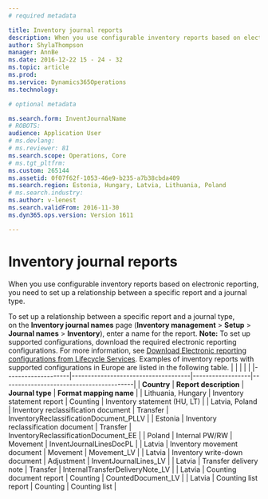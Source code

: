 ```yaml
---
# required metadata

title: Inventory journal reports
description: When you use configurable inventory reports based on electronic reporting, you need to set up a relationship between a specific report and a journal type.
author: ShylaThompson
manager: AnnBe
ms.date: 2016-12-22 15 - 24 - 32
ms.topic: article
ms.prod: 
ms.service: Dynamics365Operations
ms.technology: 

# optional metadata

ms.search.form: InventJournalName
# ROBOTS: 
audience: Application User
# ms.devlang: 
# ms.reviewer: 81
ms.search.scope: Operations, Core
# ms.tgt_pltfrm: 
ms.custom: 265144
ms.assetid: 0f07f62f-1053-46e9-b235-a7b38cbda409
ms.search.region: Estonia, Hungary, Latvia, Lithuania, Poland
# ms.search.industry: 
ms.author: v-lenest
ms.search.validFrom: 2016-11-30
ms.dyn365.ops.version: Version 1611

---
```


# Inventory journal reports

When you use configurable inventory reports based on electronic reporting, you need to set up a relationship between a specific report and a journal type.

To set up a relationship between a specific report and a journal type, on the **Inventory journal names** page (**Inventory management** &gt; **Setup** &gt; **Journal names** &gt; **Inventory**), enter a name for the report. **Note:** To set up supported configurations, download the required electronic reporting configurations. For more information, see [Download Electronic reporting configurations from Lifecycle Services](/dynamics365/operations/dev-itpro/analytics-bi-reporting/download-electronic-reporting-configuration-lcs). Examples of inventory reports with supported configurations in Europe are listed in the following table.
|                    |                                     |                  |                                         |
|--------------------|-------------------------------------|------------------|-----------------------------------------|
| **Country**        | **Report description**              | **Journal type** | **Format mapping name**                 |
| Lithuania, Hungary | Inventory statement report          | Counting         | Inventory statement (HU, LT)            |
| Latvia, Poland     | Inventory reclassification document | Transfer         | InventoryReclassificationDocument\_PLLV |
| Estonia            | Inventory reclassification document | Transfer         | InventoryReclassificationDocument\_EE   |
| Poland             | Internal PW/RW                      | Movement         | InventJournalLinesDocPL                 |
| Latvia             | Inventory movement document         | Movement         | Movement\_LV                            |
| Latvia             | Inventory write-down document       | Adjustment       | InventJournalLines\_LV                  |
| Latvia             | Transfer delivery note              | Transfer         | InternalTransferDeliveryNote\_LV        |
| Latvia             | Counting document report            | Counting         | CountedDocument\_LV                     |
| Latvia             | Counting list report                | Counting         | Counting list                           |



